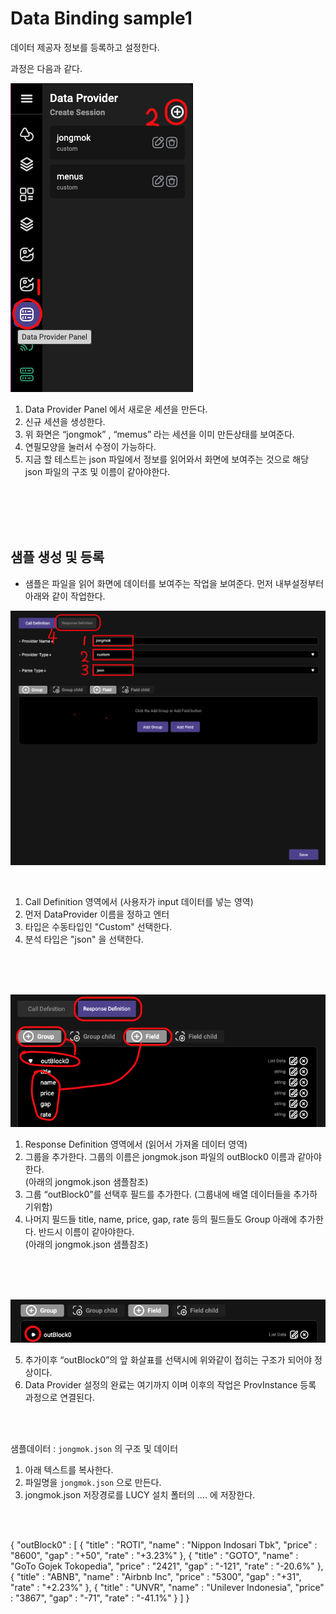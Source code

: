 # Data Binding sample1

데이터 제공자 정보를 등록하고 설정한다.

과정은  다음과 같다.


![](<../assets/simple_app/dataprovider01.png>)

1. Data Provider Panel 에서 새로운 세션을 만든다.
2. 신규 세션을 생성한다. 
3. 위 화면은 “jongmok” , “memus” 라는 세션을 이미 만든상태를 보여준다. 
4. 연필모양을 눌러서 수정이 가능하다.
5. 지금 할 테스트는 json 파일에서 정보를 읽어와서 화면에 보여주는 것으로 해당 json 파일의 구조 및 이름이 같아야한다. 

<br />
<br />
<br />
<br />


## 샘플 생성 및 등록
- 샘플은 파일을 읽어 화면에 데이터를 보여주는 작업을 보여준다. 먼저 내부설정부터 아래와 같이 작업한다.
  
![](<../assets/simple_app/dataprovider02.png>)

<br/>

1. Call Definition 영역에서 (사용자가 input 데이터를 넣는 영역)
2. 먼저 DataProvider 이름을 정하고 엔터
3. 타입은 수동타입인 "Custom" 선택한다.
4. 분석 타입은 "json" 을 선택한다.

<br/><br/><br/>

![](<../assets/simple_app/dataprovider03.png>)
<br/>

1. Response Definition 영역에서 (읽어서 가져올 데이터 영역)
2. 그룹을 추가한다. 그룹의 이름은 jongmok.json 파일의 outBlock0 이름과 같아야 한다.
<br/> (아래의 jongmok.json 샘플참조)
3. 그룹 “outBlock0”를 선택후 필드를 추가한다. (그룹내에 배열 데이터들을 추가하기위함)
4. 나머지 필드들 title, name, price, gap, rate 등의 필드들도 Group 아래에 추가한다. 반드시 이름이 같아야한다.
<br/> (아래의 jongmok.json 샘플참조)

<br/><br/><br/>

![](<../assets/simple_app/dataprovider04.png>)
<br/>

5. 추가이후  “outBlock0”의 앞 화살표를 선택시에 위와같이 접히는 구조가 되어야 정상이다.
6. Data Provider 설정의 완료는 여기까지 이며 이후의 작업은 ProvInstance 등록 과정으로 연결된다.  




<br />
<br />

샘플데이터 : `jongmok.json` 의 구조 및 데이터 
<br/>

1. 아래 텍스트를 복사한다.
2. 파일명을 `jongmok.json` 으로 만든다.
3. jongmok.json 저장경로를 LUCY 설치 폴터의 .... 에 저장한다.

<br />
<br />

{
    "outBlock0" :
    [
        {
            "title" : "ROTI",
            "name" : "Nippon Indosari Tbk",
            "price" : "8600",
            "gap" : "+50",
            "rate" : "+3.23%"
        },
        {
            "title" : "GOTO",
            "name" : "GoTo Gojek Tokopedia",
            "price" : "2421",
            "gap" : "-121",
            "rate" : "-20.6%"
        },
        {
            "title" : "ABNB",
            "name" : "Airbnb Inc",
            "price" : "5300",
            "gap" : "+31",
            "rate" : "+2.23%"
        },
        {
            "title" : "UNVR",
            "name" : "Unilever Indonesia",
            "price" : "3867",
            "gap" : "-71",
            "rate" : "-41.1%"
        }
    ]
}

